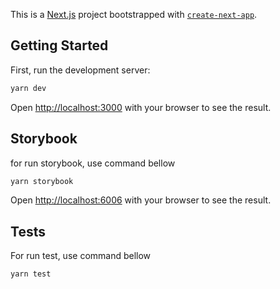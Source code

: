 This is a [Next.js](https://nextjs.org/) project bootstrapped with [`create-next-app`](https://github.com/vercel/next.js/tree/canary/packages/create-next-app).

## Getting Started

First, run the development server:

```bash
yarn dev
```

Open [http://localhost:3000](http://localhost:3000) with your browser to see the result.

## Storybook

for run storybook, use command bellow

```bash
yarn storybook
```

Open [http://localhost:6006](http://localhost:6006) with your browser to see the result.

## Tests

For run test, use command bellow

```bash
yarn test
```
